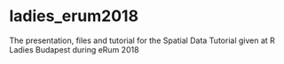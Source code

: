# ladies_erum2018
The presentation, files and tutorial for the Spatial Data Tutorial given at R Ladies Budapest during eRum 2018
